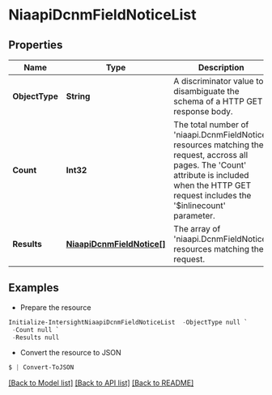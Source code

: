 # NiaapiDcnmFieldNoticeList
## Properties

Name | Type | Description | Notes
------------ | ------------- | ------------- | -------------
**ObjectType** | **String** | A discriminator value to disambiguate the schema of a HTTP GET response body. | 
**Count** | **Int32** | The total number of &#39;niaapi.DcnmFieldNotice&#39; resources matching the request, accross all pages. The &#39;Count&#39; attribute is included when the HTTP GET request includes the &#39;$inlinecount&#39; parameter. | [optional] 
**Results** | [**NiaapiDcnmFieldNotice[]**](NiaapiDcnmFieldNotice.md) | The array of &#39;niaapi.DcnmFieldNotice&#39; resources matching the request. | [optional] 

## Examples

- Prepare the resource
```powershell
Initialize-IntersightNiaapiDcnmFieldNoticeList  -ObjectType null `
 -Count null `
 -Results null
```

- Convert the resource to JSON
```powershell
$ | Convert-ToJSON
```

[[Back to Model list]](../README.md#documentation-for-models) [[Back to API list]](../README.md#documentation-for-api-endpoints) [[Back to README]](../README.md)

